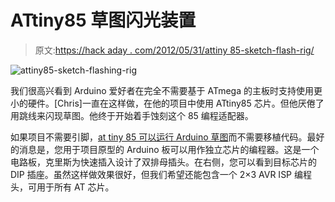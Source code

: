 # ATtiny85 草图闪光装置

> 原文:[https://hack aday . com/2012/05/31/attiny 85-sketch-flash-rig/](https://hackaday.com/2012/05/31/attiny85-sketch-flashing-rig/)

![](../Images/0463034d588da7b5d5babcc8e392e2e9.png "attiny85-sketch-flashing-rig")

我们很高兴看到 Arduino 爱好者在完全不需要基于 ATmega 的主板时支持使用更小的硬件。[Chris]一直在这样做，在他的项目中使用 ATtiny85 芯片。但他厌倦了用跳线来闪现草图。他终于开始着手蚀刻这个 85 编程适配器。

如果项目不需要引脚，[at tiny 85 可以运行 Arduino 草图](http://hackaday.com/2011/09/13/attiny-hacks-run-your-arduino-project-on-an-attiny/)而不需要移植代码。最好的消息是，您用于项目原型的 Arduino 板可以用作独立芯片的编程器。这是一个电路板，克里斯为快速插入设计了双排母插头。在右侧，您可以看到目标芯片的 DIP 插座。虽然这样做效果很好，但我们希望还能包含一个 2×3 AVR ISP 编程头，可用于所有 AT 芯片。